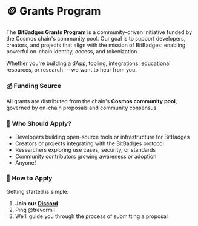 # 🪙 Grants Program

The **BitBadges Grants Program** is a community-driven initiative funded by the Cosmos chain's community pool. Our goal is to support developers, creators, and projects that align with the mission of BitBadges: enabling powerful on-chain identity, access, and tokenization.

Whether you're building a dApp, tooling, integrations, educational resources, or research — we want to hear from you.

### 💰 Funding Source

All grants are distributed from the chain's **Cosmos community pool**, governed by on-chain proposals and community consensus.

### 🚀 Who Should Apply?

* Developers building open-source tools or infrastructure for BitBadges
* Creators or projects integrating with the BitBadges protocol
* Researchers exploring use cases, security, or standards
* Community contributors growing awareness or adoption
* Anyone!

### 📝 How to Apply

Getting started is simple:

1. **Join our** [**Discord**](https://discord.com/invite/TJMaEd9bar)
2. Ping @trevormil&#x20;
3. We'll guide you through the process of submitting a proposal

